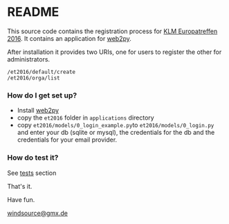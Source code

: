 # README #

This source code contains the registration process for [KLM Europatreffen 2016](http://www.europatreffen2016.eu). It contains an application for [web2py](http://www.web2py.com/).

After installation it provides two URIs, one for users to register the other for administrators.

```
/et2016/default/create
/et2016/orga/list
```

### How do I get set up? ###

* Install [web2py](http://www.web2py.com/)
* copy the `et2016` folder in `applications` directory
* copy `et2016/models/0_login_example.py`to `et2016/models/0_login.py` and enter your db (sqlite or mysql), the credentials for the db and the credentials for your email provider.

### How do test it?

See [tests](tests/README.md) section


That's it.

Have fun.

windsource@gmx.de
